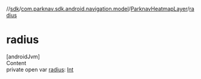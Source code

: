 //[sdk](../../../index.md)/[com.parknav.sdk.android.navigation.model](../index.md)/[ParknavHeatmapLayer](index.md)/[radius](radius.md)



# radius  
[androidJvm]  
Content  
private open var [radius](radius.md): [Int](https://kotlinlang.org/api/latest/jvm/stdlib/kotlin/-int/index.html)  



